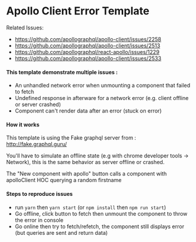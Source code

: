 # Apollo Client Error Template

Related Issues:
- https://github.com/apollographql/apollo-client/issues/2258
- https://github.com/apollographql/apollo-client/issues/2513
- https://github.com/apollographql/react-apollo/issues/1229
- https://github.com/apollographql/apollo-client/issues/2533

#### This template demonstrate multiple issues :

- An unhandled network error when unmounting a component that failed to fetch
- Undefined response in afterware for a network error (e.g. client offline or server crashed)
- Component can't render data after an error (stuck on error)

#### How it works

This template is using the Fake graphql server from : http://fake.graphql.guru/

You'll have to simulate an offline state (e.g with chrome developer tools -> Network), this is the same behavior as server offline or crashed.

The "New component with apollo" button calls a component with apolloClient HOC querying a random firstname

#### Steps to reproduce issues

- run `yarn` then `yarn start` (or `npm install` then `npm run start`)
- Go offline, click button to fetch then unmount the component to throw the error in console
- Go online then try to fetch/refetch, the component still displays error (but queries are sent and return data)

